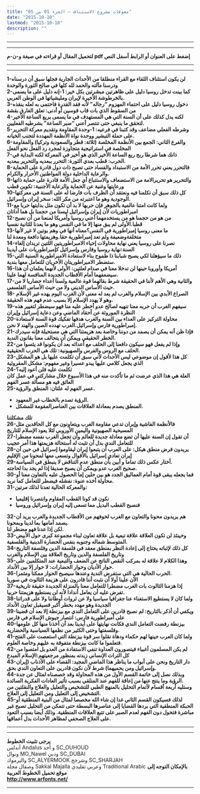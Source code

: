 ```yaml
---
title: "معوقات مشروع الاستئناف – الجزء 01 من 05"
date: "2015-10-10"
lastmod: "2015-10-10"
description: ""
---
```

---

---

**لتحميل المقال أو قراءته في صيغة و-ن-م pdf إضغط على العنوان أو الرابط أسفل النص**

---



---

**1-لن يكون استئناف اللقاء مع القراء منطلقا من الأحداث الجارية فجلها سبق أن درسناه ودرسنا مآلته والحمد لله كلها في صالح الثورة والوحدة  
2-كما بينت تدخل روسيا دليل على ظاهرتين مبشرتين بكل خير: 1-إنه دليل على ما يسمى بالخرطوشة الأخيرة لإيران ومليشياتها في الوطن العربي.  
3-دخول روسيا دليل على احتماء المهزوم “رجاله” لأنه فقد القدرة فاحتمى به لعله ينقذه من السقوط الذي بات قاب قوسين أو أدنى: تعلق الغارق بقشة  
4-لكنه يدل كذلك على أن السنة التي هي المستهدف في ما يسمى بربع الساعة الأخير لتحقق ما ينبغي حتى تنتصر أعني “صبر الساعة” بشرطيه الفعليين.  
5-وشرطه الفعلي مضاعف وقد كتبنا في فرعيه: 1-وحدة المقاومة وتقديم معركة التحرير على حملة التبشير ووحدة نواة الأنظمة المهددة لتجنب الخيانه.  
6-والفرع الثاني: الجمع بين الأنظمة المخلصة (ثلاثة: قطر والسعودية وتركيا) والمقاومة المخلصة في استراتيجية متجاوزة لمجرد رد الفعل نحو الفعل  
7-ذانك هما شرطا ربح ربع الساعة الأخير الذي هو أخير في المعركة لكنه البداية في الحرب: قطب بعدي الثورة: التحرر ببعديه والتحرير ببعديه.  
8-فالتحرر يعني تحرر الأمة من الاستبداد والفساد حتى تصبح ذات دول قادرة على الحماية والرعاية الداخلية دولة المواطنين الأحرار والكرام.  
9-والتحرير هو تحريرالامة من الاستضعاف والاستتباع أي جعل الأمة قادرة على حماية ذاتها ورعايتها وغنية عن الحماية والرعاية الأجنبية: تكوين قطب  
10-كل ذلك سبق أن تكلمنا فيه ونعتقد أن الظرف بات فارضا له على السنة في معركتها الوجودية وهو ما اعتبرته من مكر الله: سخر إيران وإسرائيل.  
11-ولما كانت امتنا عالمية بالجوهر فإن حربها لا بد أن تكون مثل بدايتها حربا مع امبراطوريات لأن إيران وإسرائيل ليستا من حجمنا بل هما أداتان  
12-من هو من حجمنا هو من يستخدمهما أعني روسيا وأمريكا لمنعنا من أن نصبح قطبا.الأولى لم يبق منها إلا ما في النفس وهو ما يعدنا للثانية نفسيا  
13-ما معنى روسيا إمبراطورية في النفس؟معناه أنها في وهم بوتين لا غير لأنها متخلفةوضعيفة ولم تعد إمبراطورية حقا.وهزيمتها دافعة ومعدة لنا  
14-نصرنا على روسيا يعني نهاية محاولات إحياء الامبراطوريتين اللتين تريدان إلغاء السنة:نهاية روسيا وفارس وإسرائيل كإمبراطوريات على أيدينا  
15-ذلك ما سيؤهلنا لكي يصبح شبابنا ذا طموح بناء لاستعادة الامبراطورية السنية التي ستضطر الامبراطوريتان الأخريان للتعامل معها بندية.  
16-أمريكا وأوروبا حينها لن تدخلا معنا في صدام لعلتين: الأولى لأنهما يعلمان أن هذا سيضعفهما أمام الأقطاب الجديدة المنافسة لهما علينا.  
17-والثانية وهي الأهم لأننا في الحقيقة شرط بقائهما قوة عالمية ولسنا أعداء حضاريا لا من حيث الأساس الديني ولا من حيث الأساس الفلسفي.  
18- الصراع الأبدي بين الإسلام والغرب لم يعد له معنى لأن الغرب اليوم يهده غير الإسلام وهو لا يهدد الإسلام إلا بسبب عدم فهم هذه الحقيقة.  
19-سيفهم الغرب أن حربه معنا تنهيه لصالح عدو أخطر عليه منا فهو سيضطر لتغيير هذه النظرة الموروثة عن أحقاد الماضي وعن دعاية إسرائيل وإيران  
20-محاولة التركيز على العداء بين السنة والغرب هدفها تفكيك قوة السنة لاستعادة إمبراطورية فارس وإسرائيل.الغرب تهدده الصين والهند لا نحن.  
21-فإذا ظن أنه يمكن أن يصمد من دوننا وخاصة بعد هزيمتنا التي هي مستحيلة فإنه سيدرك الخطر الحقيقي ويمكن أن يتحالف معنا بقانون الندية.  
22-وإذا لم يفعل فهو سيكون دافعنا إلى الحلف مع أعدائه بعد أن يكونوا قد يئسوا من الحلف مع الروس والفرس والصهيونية: تلك هي الحرب الحقيقية.  
23-كل هذا لأقول إن موضوعي ليس الأحداث لأني سبق أن تكلمت عليها بل هو المشكل الذي يجعل كلامي عليها يبدو عسيرا وغير مفهوم: مشكل المقروئية  
24-تكلمت عليه فلن أعود إليه؟  
العلة هي هذا الذي عرضت ثم ما تأكدت منه في هذا الأسبوع خلال مشاركتي في عمل كان العائق فيه هو مسألة عسر الفهم  
25-عسر الفهم له علتان: المنطق والرؤية.**

* **الرؤية تصدم بالخطاب غير المعهود.**
* **المنطق يصدم بمعادلة العلاقات بين العناصرالمقومة للمشكل.**

**تلك مشكلتنا  
26-فالأنظمة الفاشية وإيران تدعي مقاومة الغرب ويتعاونون مع كل الحاقدين مثل المسيحية الصهيونية واليمين الأوروبي لئلا يعود الإسلام للتاريخ  
27-أن تقول إن السنة عليها أن تضع معادلة جديدة للعالم وأن تجعل الغرب نفسه مضطرا للتعامل الندي بدل أن تثبت له أستحالة هزيمتها هذا أمر عجيب  
28-يريدون فرض منطق هيكل: على العرب أن يتبعوا إيران ليقاوموا إسرائيل في حين أن إيران تعادي إسرائيل بالأقوال وتسعى معها لمحونا من الإقليم  
29-أختار عكس ذلك تماما و أبين بأن منطق عدم التناقض لا ينبطق في السياسة.  
صحيح الغرب عدو.ويمكن أن يصبح صديقا إذا لم يجد بدا لحاجته.  
30-فما يجعله يبقى قوة أمام العماليق الجدد هو بين حلين إما الحصول عليه بالتعاون معنا أو محاولة أخذه عنوة: نفشله فيضطر للتعامل كما نريد.  
31-والمعركة الحالية تعدنا لذلك مرتين:**

* **نكون قد كونا القطب المقاوم وانتصرنا إقليميا**
* **فنصبح القطب البديل مما تسعى إليه إيران وإسرائيل وروسيا**

**32-هم يريدون محونا والتعاون مع الغرب لخوفهم من الأقطاب الجديدة والغرب يريد أن يصمد أمامها بما لدينا وبمحونا.  
لكن إذا عدنا فهو مضطر لنا.  
33-وحينئذ لن تكون العلاقة علاقة تبعية بل علاقة تعاون لبناء مجموعة كبرى حول الأبيض المتوسط شماله وجنوبه بنفس الحضارة الدينية والفلسفية.  
34-كل ذلك لإثباته يحتاج إلى إعادة النظر بمنطق معقد في فلسفة الدين وفلسفة التاريخ وتاريخ الفلسفة والدين وتاريخ العلاقة بين الإسلام والغرب  
35-وهذا الكلام لا علاقة له بمركب النقص الناتج عن الضعف والتبعية عند المتكلمين على حوار الأديان وحوار الحضارات: لا حوار إلا بين الأنداد.  
36-الحرب الحالية هي التي ستفرض الندية وعندها سيصبح الحوار ممكنا ومثمرا.  
الآن علينا أولا أن نثبت أننا قادرون على هزيمة الثالوث في سوريا  
37-إذا هزمنا الثالوث بات الغرب مضطرا للتعامل معنا بالمنزلة الجديدة حقيقة تاريخية تفرض عليه أن يعامل أندادا لأنه لن يستطيع هزيمتنا حربيا.  
38-ولما كان لا يستطيع الاستغناء عنا جغرافيا سياسيا ولا عن ثروات أوطاننا ولا على قدراتنا الجديدة وهو مهدد بخطر أكبر فسيقبل تعاون الأنداد  
39-ويكفي أن أذكر بالتاريخ: لم نصبح قادرين على التعامل الندي مع بيزنطة إلا بعد أن قضينا على أمبراطورية فارس: انتصار جيوش الإسلام في فارس  
40-بيزنطة رفضت التعامل الندي فكانت نهايتها على أيدينا بعد أن أخذنا منها كل علومها وفلسفتها وحتى الكثير من نظمها السياسية والحضارية.  
41-ولما كان العرب حينها لهم حكماء ودهاة نقلوا سر قوة بيزنطة التي استعصت على الفتح فتعلموا ما كانت بيزنطة متفوقة به عليهم وخاصة العلوم.  
42-لم يكن المسلمون أغبياء فيتصورون العداوة تنفي الاستفادة من العدو بل امتصوا من كل التراث الإنساني زبدته بمنظور مرجعيتهم:الإسلام المبدع  
43-دار التاريخ ونحن على أبواب ما يناظر هذا الماضي المجيد: القضاء على الأذناب (إيران وإسرائيل ومن يحميهما) شرط لأن نكون قادرين على التعاون الندي بحق.  
44-وبذلك نصل إلى خاتمة القسم الأول من هذه المحاولة وقد خصصناه لمثال عن جدة الرؤية وما ينتج عنها من إعاقة للفهم عند المتلقي بسبب تأثير العادات الفكرية السائدة.  
وستليه أربعة أقسام لأتمام التحليل بالمنهج الطبي للتشخيص والتعليل والعلاج والنقلتين من التشخيص إلى التعليل ومن التعليل إلى العلاج.  
45-لذلك فسيكون القسم الثاني غدا إن شاء الله مخصصا لمثال من البنية المنطقية أو الحبكة المنطقية التي بردها القضايا إلى عناصرها البسطة حتى تتمكن من التحليل تصبح غير مباشرة فتحول دون الفهم لعدم الصبر على تتبع العلاقات المنطقية. وذلك أيضا بسبب التعود على العلاج الصحفي لمظاهر الأحداث بدل أعماقها.**

---

---

**يرجى تثبيت الخطوط**   
 أندلس Andalus  و أحد SC\_OUHOUD  
 ونوال MO\_Nawel  ودبي SC\_DUBAI   
 واليرموك SC\_ALYERMOOK  وشرجح SC\_SHARJAH   
 وصقال مجلة Sakkal Majalla وعربي تقليدي Traditional Arabic  **بالإمكان التوجه إلى موقع تحميل الخطوط العربية  
 http://www.arfonts.net/**

---

###